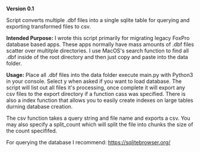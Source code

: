 **Version 0.1**

Script converts multiple .dbf files into a single sqlite table for querying and exporting transformed files to csv. 



**Intended Purpose:** I wrote this script primarily for migrating legacy FoxPro database based apps. These apps normally have mass amounts of .dbf files scatter over multitple directories. I use MacOS's search function to find all .dbf inside of the root directory and then just copy and paste into the data folder.



**Usage:** Place all .dbf files into the data folder execute main.py with Python3 in your console. Select y when asked if you want to load database. The script will list out all files it's processing, once complete it will export any csv files to the export directory if a function cass was specified. There is also a index function that allows you to easily create indexes on large tables durning database creation.

The csv function takes a query string and file name and exports a csv. You may also specify a split_count which will split the file into chunks the size of the count specififed.



For querying the database I recommend: https://sqlitebrowser.org/ 